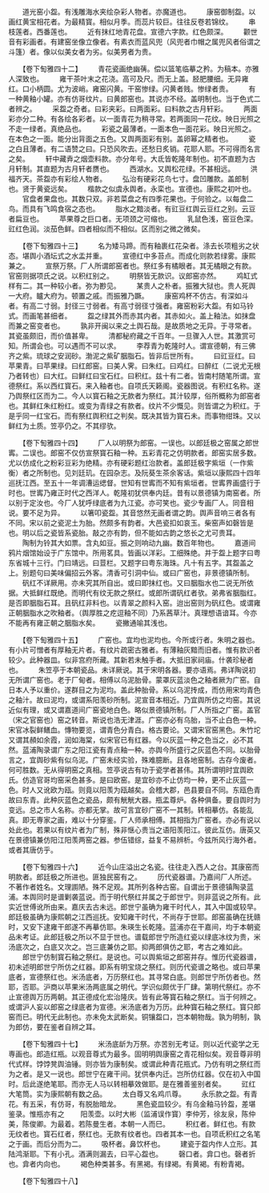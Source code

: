 <!-- { "loadSidebar": true } -->
　　道光窑小盌。有浅雕海水夹绘杂彩人物者。亦魔道也。
　　康窑御制盌。以画红黄宝相花者。为最精寳。相似月季。而蕊片较巨。往往反卷若锦纹。
　　串枝莲者。西番莲也。
　　近有抹红地青花盘。宣德六字款。红色颇深。
　　颧世音有彩画者。有建窑坐像立像者。有素衣而蓝风兜（风兜者巾帽之属兜风者俗谓之斗篷）者。像以似美女者为劣。似美男者为贵。

　　【卷下匋雅四十二】
　　青花瓷画绝幽蒨。偿以篮笔临摹之矜。为稿本。亦雅人深致也。
　　雍干茶叶末之花浇。高可及尺。而无上盖。胫肥腰细。无异雍红。口小柄圆。尤为波峭。雍窑闪黄。干窑惨绿。闪黄者贱。惨绿者贵。
　　有一种黄釉小罐。亦有仿哥纹片。曰黄郎窑也。其说亦不经。盖明制也。当于色式二者辨之。
　　采盌之奇者。曰彩夹彩。曰两面彩。曰料款之古月轩彩。
　　两面彩亦分二种。有各绘各彩者。以一面青花为稍寻常。若两面同一花纹。映日光照之不走一绿者。真绝品也。
　　彩瓷之最薄者。一面本色一面花彩。映日光照之。在本色之一面。能分出背面之五色。又舆两面彩有别。盖卵幂之精者也。
　　瓷之白且薄者。有二语赞之曰。只恐风吹去。还愁日炙销。花耶人耶。不可得而名言之矣。
　　轩中藏弆之烟壶料款。亦分年号。大氐皆乾隆年制也。初不直题为古月轩制。其直题为古月轩者赝也。
　　西湖水。又舆松花绿。不甚相远。
　　洪福齐天。茶盌亦有彩绘人物者。
　　弘治有硬彩花鸟七寸。盘凹雕款。盖郎制也。贤于黄瓷远矣。
　　楷款之似虞永舆者。永栾也。宣德也。康熙之初叶也。
　　官盘者果盘也。其数只双。非若菜盘之有四季花果也。于何验之。以每盘二鸟。而具有飞鸣食宿之态也。
　　脂水之黯淡者。有豇豆红舆云豆红之别。云豆者扁豆也。
　　苹果尊之巨口者。无项颈之可缩也。
　　乳鼠色浅，窑豆色深。豇红色润。淡茄色鲜。四者相似而不相似。区而别之微之微矣。

　　【卷下匋雅四十三】
　　名为矮马蹄。而有釉裹红花朶者。涤去长项粗劣之状态。堪舆小酒坛式之水盂并重。
　　宣德红中多苔点。而成化则款若绿雾。康熙兼之。
　　宣祭万祭。厂人所谓郎窑者也。祭红多有橘眼者。其无橘眼之有款。官窑则据项氏之说。以积红别之。
　　明祭皆无款识。议郎窑亦然。
　　鸡缸式样有二。其一种较小者。弥为尠见。
　　某贵人之朴者。振雅大狱也。贵人死舆一大府。矑大府为。顿置之戚。而振雅乃蹶。
　　康窑鸡杯不仿古。有深如斗者。有高二寸弱。封径三寸弱者。有高寸弱径寸强者。雍窑粉彩大盌。有如马铃式。而画笔甚细者。
　　盌之绿其外而赤其内者。其赤如火。盖上釉法。如抹盘而兼之窑变者也。
　　孰非开闽以来之土舆石哉。是故质地之无异。于寻常者。其瓷虽颇旧，而价值甚卑。
　　清都秘府藏之千百年。一旦骤入人世。其激赏可知。所谓会也。可以遇而不可以求。
　　李荐青为乾隆时人。谓宣德朝，有三佛齐之紫。琉球之安润砂。渤泥之紫矿胭脂石。皆非后世所有。
　　曰豇豆红。曰苹果青。曰苹果绿。曰红郎窑。曰美人霁。曰朱红。曰鸡红。曰醉红（二说尤无根乃者转也）曰大红。曰鲜红曰宝石红。曰积红。兹十有二者。皆南村随笔所谓。宣德祭红。系以西红寳石。来入釉者也。自项氏天籁阁。瓷器图说。有积红名称。遂乃舆祭红区而为二。今人以寳石釉之无款者为祭红。其汁较厚，俗所概称为郎窑者也。其鲜红朱红粉红。或变为青绿之有款者。纹片不少慨见。则皆谓之为积红。于是乎同一红宝石。而有祭红舆积红之判矣。既决其皆为寳石未。而事物绀珠。又以鲜红为土质。笠亭仍之。不其缪欤。

　　【卷下匋雅四十四】
　　厂人以明祭为郎窑。一误也。以郎廷极之窑属之郎世寗。二误也。郎窑不仅仿宣祭寳石釉一种。五彩青花之仿明款者。郎窑实居多数。尤以仿成化之粉彩豆彩为绝精。亦有硬彩题红治款者。盖郎廷极字紫垣（一作紫衡）者之所制也。见刘廷玑。在园杂志。及阮葵生茶余客话。紫垣以康熙四十四年巡抚江西。至五十一年调漕运缌督。世知有世寗而不知有紫垣者。世寗界画盛行于时也。世寗乃雍正时代之西洋人。乾隆初犹供奉内廷。昔有以景德镇为南窑者。所以别于定汝也。今厂人犹呼绿底者为九江瓷。亦可笑也。瓷少专画厂人。同音相说。要不足为异。
　　以箸叩瓷盌。其音悠然无画者谓之韵。舆声音响三者各有不同。宋以前之瓷泥土为胎。然颇多有韵者。大邑瓷扣如哀玉。柴窑声如磬皆是也。明以后之瓷皆系瓷胎。敲之亦有韵，但不能如古韵之悠长之尤可贵耳。
　　陶制为铃其大如票。含丸如豆。振之则响动九幽。数百年物也。
　　嘉道间鸦片烟馆始设于广东馆中。所用茗具。皆画以洋彩。工细殊绝。并于盌上题字曰粤东省城十三行。门曰靖远。曰荳栏。又题字曰粤东海珠。凡十有五字。其盌盖之上。别题句曰美味偏招云外客。清香可引洞中仙。或曰广窑也，非景德镇所制。
　　矾红不详厥用。亦未究其所自出。或曰即抹红也。又曰胭脂水也二说无所依据。大抵鲜红既绝。而明代有纹无款之祭红。或郎所谓矾红者欤。弟弗省胭脂红。是否即胭脂石耳。且矾红非料也。以青翠之颜料入窑。迨出窑则为矾红色。或谓雍正朝胭脂水之吹釉者。（舆厚胜之疙逗釉不同）乃系茜草汁。真理想语谙耳。今亦不能再有雍正朝之胭脂水矣。
　　瓷撇通喻其浅也。

　　【卷下匋雅四十五】
　　广窑也。宜均也泥均也。今所或行者。朱明之器也。有小片可憎者有厚釉无片者。有纹片疏密古雅者。有薄釉灰黯而旧者。惟有款识者较少。此种器皿。似非宫府所藏。其新若未触手者。大抵旧家祠庙。什袭珍秘者也。
　　朱笠亭于本朝瓷品。未详厥说。其于宋明各器。要亦语焉。弗详陶说初无所谓广窑也。老于厂甸者。相傅以乌泥胎骨。蒙罩灰蓝淡色之釉者厥为广窑。自日本人予以重价。遂群目之为泥均。盖此种胎骨。系以乌泥抟成，而仿用宋均青色之釉汁。故曰泥均，或谓系阳羡砂所制。泥宣音本相近。乃宜舆所仿之均窑。其说近似有理，或又谓嘉道间广窑瓷地白色。略似景德镇所制。厂人所指之广窑。盖官（宋之官窑也）窑之转音。斯说也浩无津涯。广窑亦必有乌胎，当不止白色一种。宋官冰裂鲜鳝血。慱物要览，谓青色分青白。格古要论。又谓宋官窑黑色。朱竹坨又谓其頳如余霞，润如海棠，似宋官已有红器。今以灰蓝一种之色当之，必不其然。蓝浦陶录谓广东之阳江瓷有青点釉一种。亦舆今所盛行之灰蓝色不同。以胎骨言之，宜舆砂紫有似乌泥。广窑未经实验，殊难臆断。且各地窑制。古存今废者。何可胜数。无从得明窑之真相。笠亭说古有功于瓷学者甚伟。其所谓明时宜舆欧氏。仿造官哥均窑采色甚多。是曰欧窑。是宜砂亦不止仿均一种，更不止灰蓝一色。时人又讹欧为瓯。则竟以阳羡为瓯越矣。会稽大郡，邑县要自不同。东瓯色青故曰东青。此种灰蓝色之瓷品，颇有觥觥大器。瓶盂尊炉。各种俱备。要自舆时为变远。总之市人名称。亦都无掌。故可言宜砂广窑不一其制。转相摹仿。各能乱真。即无専家之画，难以十分穿鉴。厂人师承相傅。其相指为广窑者。亦必有说以处此也。若果以有纹片者为广制，殊非惬心贵当之语阳羡阳江。彼此互仿。唐英又在景德镇兼仿阳江阳羡两窑之器。参伍错综，益复不易辨析。今兹所风行海外者。或者其唐仿乎。

　　【卷下匋雅四十六】
　　近今山庄溢出之名瓷。往往走入西人之台。其康窑而明款者。郎廷极之所进也。匪独民窑有之。
　　历代瓷器谱。乃嘉间厂人所述。不著作者姓名。文理謭陋。殊不足观。其所列各种古窑。自谓出于景德镇陶录蓝浦。本舆同时是谱剿袭蓝说。而于明代祭红并属之于郎世宁。则非蓝说之所有。此实近世傅讹所由来。嘉庆去古未远。郎世宁虽确为雍干时代人，其入中国或较早。郎廷极虽确为康熙朝之江西巡抚。安知雍干时代，不尚存于世耶。郎窑虽确在抚赣时，又安下逮雍干郎遂不再摹仿耶。朱瑛生长乾隆。蓝浦亦在干嘉间，均于本朝瓷品未考证。此郎廷极之所以不显于世也。谱载郎世宁所造红瓷以绿底冰纹为贵，米汤底次之，白底又次之。岂三底兼仿之耶。抑两郎俱仿之耶，考古之难如此。
　　郎世宁仿制寳石釉之祭红。是说也。可以舆紫垣之郎窑并存。惟历代瓷器谱，初未述明郎世宁所仿之红器。即系有明宝烧之祭红。则历代瓷谱之略也。或曰苹果底者，宣德祭红也。米汤底者，万历祭红也。其寻常白底。则郎世宁所仿者也。然耶，否耶。沪商以苹果米汤两底属之明代。学识似颇优于厂肆。第明代祭红。亦不止宣德舆万历两朝。其正德成化宏治隆庆。皆有此等寳石釉之祭红。当于何辨之。或谓沪人妄以郎窑之绿底者为宣德。米汤底者为万历。此种寳石釉之祭红。寳只郎窑而已。明代无此制也。亦未免太武断矣。铜镶盌口，岂本朝物哉。孰为明制，孰为郎仿，要在鉴者自辨之耳。

　　【卷下匋雅四十七】
　　米汤底龂为万祭。亦苦别无考证。则以近代瓷学之无専画也。郎造红瓶。以观音尊式为最多。固明明舆康窑之青花相似矣。观音尊非明代式样。饽饽凳舆油锤。则亦皆为康制矣。或谓此种青花瓶式。乃仿有明之祭红而为之者。是又一说也。郎世宁在雍干间。犹供奉内迁。岂所仿红器。仅在初入中国时。后此遂绝笔耶。而亦无人马以转相摹效做耶。是在雅善鉴别者矣。
　　豇红大笔筒。实为康熙朝有数之品。
　　太白尊又名鸡爪尊。
　　永乐款之盌。有青花。有五采，有仿哥，有脱胎暗龙。
　　黑色瓷皿较少。有乌金釉马钤盌，差堪鉴录。惟瓶亦有之
　　阳羡壶。以时大彬（监浦误作寳）李仲芳，徐友泉，陈仲美，陈俊卿。为最着。若陈曼生者。本朝一人而巳。
　　积红者。鲜红也。有款无纹者也。寳石红者，祭红也。无款有纹者也。四者其本一也。自项氐积红之名笔之于画。而后分而为二。
　　吸杯者。鼻饮杯也。
　　建瓷于盌内作人立形。其陆鸿渐耶。下有小孔。酒满则漏去，曰平心盌也。
　　磬口者。弇口也。磬者折也。弇者内向也。
　　褐色种类甚多。有黑褐。有绿褐。有黄褐。有粉青褐。

　　【卷下匋雅四十八】
